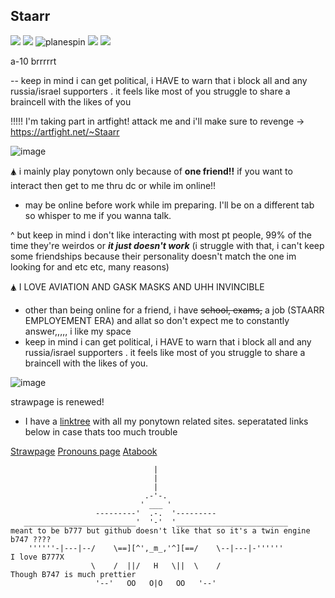 ## Staarr
  <img src="https://files.catbox.moe/efq8w9.jpg"/>  <img src="https://media.discordapp.net/attachments/837963403757748244/1384576824025022596/ezgif.com-crop_1.gif?ex=6852ef27&is=68519da7&hm=ada4b234933def80f22b54aed47477aa453897437d2d4b5102fbcab5ae2f8340&=&width=115&height=66">   ![planespin](https://github.com/user-attachments/assets/01c50b02-e51f-4368-b363-4e1fefa9b47b)  <img src="https://media.discordapp.net/attachments/837963403757748244/1385159630795178036/ezgif.com-crop_5.gif?ex=6857082f&is=6855b6af&hm=fd50390a8790d524248b1c97904835285780ecd19cf088cccd22348f65f1e694&=&width=124&height=68">   <img src="https://media.discordapp.net/attachments/837963403757748244/1385157400226430978/ezgif.com-crop_3.gif?ex=6857061b&is=6855b49b&hm=99917ad44c591479f44bee6641601f2d3dba4cabc8dbc5d31ddedb410ae4c04b&=&width=124&height=70"> 


  
a-10 brrrrrt

-- keep in mind i can get political, i HAVE to warn that i block all and any russia/israel supporters . it feels like most of you struggle to share a braincell with the likes of you

!!!!! I'm taking part in artfight! attack me and i'll make sure to revenge -> https://artfight.net/~Staarr 

![image](https://github.com/user-attachments/assets/d8c08f1c-bd34-49ca-a6e9-05c4aac15fd9)


🛦 i mainly play ponytown only because of **one friend!!** if you want to interact then get to me thru dc or while im online!!
- may be online before work while im preparing. I'll be on a different tab so whisper to me if you wanna talk.

^ but keep in mind i don't like interacting with most pt people, 99% of the time they're weirdos or ___it just doesn't work___ (i struggle with that, i can't keep some friendships because their personality doesn't match the one im looking for and etc etc, many reasons)

🛦 I LOVE AVIATION AND GASK MASKS AND UHH INVINCIBLE

- other than being online for a friend, i have ~~school, exams,~~ a job (STAARR EMPLOYEMENT ERA)  and allat so don't expect me to constantly answer,,,,, i like my space
- keep in mind i can get political, i HAVE to warn that i block all and any russia/israel supporters . it feels like most of you struggle to share a braincell with the likes of you. 

![image](https://github.com/user-attachments/assets/b0540588-7230-4883-96dd-a6917b6209b7)


strawpage is renewed!
- I have a [linktree](https://linktr.ee/SleepyStaarr) with all my ponytown related sites. seperatated links below in case thats too much trouble

[Strawpage](https://staarrplanetoucher.straw.page)
[Pronouns page](https://en.pronouns.page/@Staarr)
[Atabook](https://staarr.atabook.org)

                                    |
                                    |
                                    |
                                  .-'-.
                                 ' ___ '
                       ---------'  .-.  '---------
       _________________________'  '-'  '_________________________                   meant to be b777 but github doesn't like that so it's a twin engine b747 ????
        ''''''-|---|--/    \==][^',_m_,'^][==/    \--|---|-''''''                    I love B777X
                      \    /  ||/   H   \||  \    /                                  Though B747 is much prettier
                       '--'   OO   O|O   OO   '--'

